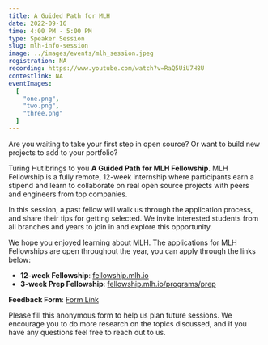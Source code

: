 ```yaml
---
title: A Guided Path for MLH
date: 2022-09-16
time: 4:00 PM - 5:00 PM
type: Speaker Session
slug: mlh-info-session
image: ../images/events/mlh_session.jpeg
registration: NA
recording: https://www.youtube.com/watch?v=RaQ5UiU7H8U
contestlink: NA
eventImages:
  [
    "one.png",
    "two.png",
    "three.png"
  ]
---
```


Are you waiting to take your first step in open source? Or want to build new projects to add to your portfolio?

Turing Hut brings to you **A Guided Path for MLH Fellowship**. MLH Fellowship is a fully remote, 12-week internship where participants earn a stipend and learn to collaborate on real open source projects with peers and engineers from top companies.

In this session, a past fellow will walk us through the application process, and share their tips for getting selected. We invite interested students from all branches and years to join in and explore this opportunity.

We hope you enjoyed learning about MLH. The applications for MLH Fellowships are open throughout the year, you can apply through the links below:

- **12-week Fellowship**: [fellowship.mlh.io](https://fellowship.mlh.io/)
- **3-week Prep Fellowship**: [fellowship.mlh.io/programs/prep](https://fellowship.mlh.io/programs/prep)

**Feedback Form**: [Form Link](https://forms.gle/yGeGdRc2zXZ7mfq49)

Please fill this anonymous form to help us plan future sessions. We encourage you to do more research on the topics discussed, and if you have any questions feel free to reach out to us.
